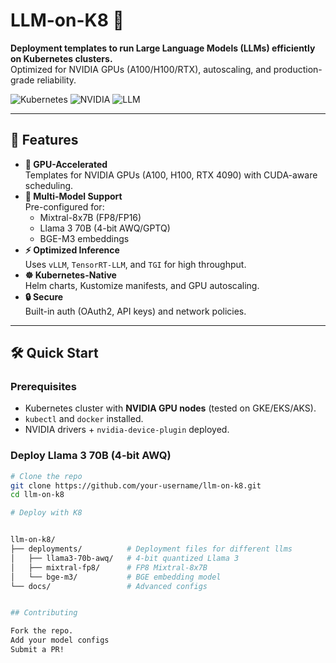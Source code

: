 # LLM-on-K8 🚀

**Deployment templates to run Large Language Models (LLMs) efficiently on Kubernetes clusters.**  
Optimized for NVIDIA GPUs (A100/H100/RTX), autoscaling, and production-grade reliability.

![Kubernetes](https://img.shields.io/badge/Kubernetes-326CE5?logo=kubernetes&logoColor=white)
![NVIDIA](https://img.shields.io/badge/NVIDIA-GPU-76B900?logo=nvidia)
![LLM](https://img.shields.io/badge/LLM-Mixtral%2CLlama%2CBGE-blue)

---

## 📌 Features

- **🚀 GPU-Accelerated**  
  Templates for NVIDIA GPUs (A100, H100, RTX 4090) with CUDA-aware scheduling.
- **🔧 Multi-Model Support**  
  Pre-configured for:
  - Mixtral-8x7B (FP8/FP16)
  - Llama 3 70B (4-bit AWQ/GPTQ)
  - BGE-M3 embeddings
- **⚡ Optimized Inference**  
  Uses `vLLM`, `TensorRT-LLM`, and `TGI` for high throughput.
- **☸️ Kubernetes-Native**  
  Helm charts, Kustomize manifests, and GPU autoscaling.
- **🔒 Secure**  
  Built-in auth (OAuth2, API keys) and network policies.

---

## 🛠️ Quick Start

### Prerequisites
- Kubernetes cluster with **NVIDIA GPU nodes** (tested on GKE/EKS/AKS).
- `kubectl` and `docker` installed.
- NVIDIA drivers + `nvidia-device-plugin` deployed.

### Deploy Llama 3 70B (4-bit AWQ)
```bash
# Clone the repo
git clone https://github.com/your-username/llm-on-k8.git
cd llm-on-k8

# Deploy with K8


llm-on-k8/
├── deployments/          # Deployment files for different llms
│   ├── llama3-70b-awq/   # 4-bit quantized Llama 3
│   ├── mixtral-fp8/      # FP8 Mixtral-8x7B
│   └── bge-m3/           # BGE embedding model
└── docs/                 # Advanced configs


## Contributing

Fork the repo.
Add your model configs
Submit a PR!


